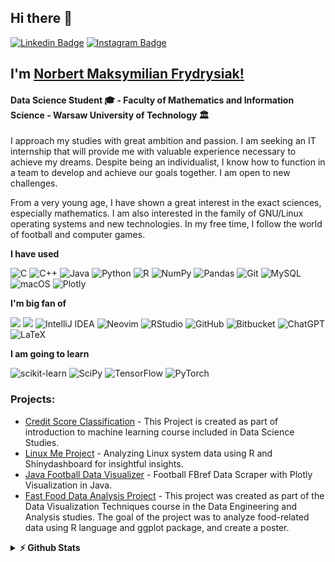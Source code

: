 ## Hi there 👋

[![Linkedin Badge](https://img.shields.io/badge/-LinkedIn-0e76a8?style=flat-square&logo=Linkedin&logoColor=white)](https://www.linkedin.com/in/norbert-frydrysiak-055a77219/)
[![Instagram Badge](https://img.shields.io/badge/-Instagram-e4405f?style=flat-square&logo=Instagram&logoColor=white)](https://www.instagram.com/fantasywfry/)

## I'm [Norbert Maksymilian Frydrysiak!](https://github.com/fantasy2fry)
#### Data Science Student 🎓 - Faculty of Mathematics and Information Science - Warsaw University of Technology 🏛

I approach my studies with great ambition and passion. I am seeking an IT internship that will provide me with valuable experience necessary to achieve my dreams. Despite being an individualist, I know how to function in a team to develop and achieve our goals together. I am open to new challenges.

From a very young age, I have shown a great interest in the exact sciences, especially mathematics. I am also interested in the family of GNU/Linux operating systems and new technologies. In my free time, I follow the world of football and computer games.


<!--https://github.com/Ileriayo/markdown-badges-->

**I have used**

![C](https://img.shields.io/badge/c-%2300599C.svg?style=for-the-badge&logo=c&logoColor=white)
![C++](https://img.shields.io/badge/c++-%2300599C.svg?style=for-the-badge&logo=c%2B%2B&logoColor=white)
![Java](https://img.shields.io/badge/java-%23ED8B00.svg?style=for-the-badge&logo=openjdk&logoColor=white)
![Python](https://img.shields.io/badge/python-3670A0?style=for-the-badge&logo=python&logoColor=ffdd54)
![R](https://img.shields.io/badge/r-%23276DC3.svg?style=for-the-badge&logo=r&logoColor=white)
![NumPy](https://img.shields.io/badge/numpy-%23013243.svg?style=for-the-badge&logo=numpy&logoColor=white)
![Pandas](https://img.shields.io/badge/pandas-%23150458.svg?style=for-the-badge&logo=pandas&logoColor=white)
![Git](https://img.shields.io/badge/git-%23F05033.svg?style=for-the-badge&logo=git&logoColor=white)
![MySQL](https://img.shields.io/badge/mysql-%2300f.svg?style=for-the-badge&logo=mysql&logoColor=white)
![macOS](https://img.shields.io/badge/mac%20os-000000?style=for-the-badge&logo=macos&logoColor=F0F0F0)
![Plotly](https://img.shields.io/badge/Plotly-%233F4F75.svg?style=for-the-badge&logo=plotly&logoColor=white)


**I'm big fan of**

![](https://img.shields.io/badge/Debian-A81D33?style=for-the-badge&logo=debian&logoColor=white)
![](https://img.shields.io/badge/Arch_Linux-1793D1?style=for-the-badge&logo=arch-linux&logoColor=white)
![IntelliJ IDEA](https://img.shields.io/badge/IntelliJIDEA-000000.svg?style=for-the-badge&logo=intellij-idea&logoColor=white)
![Neovim](https://img.shields.io/badge/NeoVim-%2357A143.svg?&style=for-the-badge&logo=neovim&logoColor=white)
![RStudio](https://img.shields.io/badge/RStudio-4285F4?style=for-the-badge&logo=rstudio&logoColor=white)
![GitHub](https://img.shields.io/badge/github-%23121011.svg?style=for-the-badge&logo=github&logoColor=white)
![Bitbucket](https://img.shields.io/badge/bitbucket-%230047B3.svg?style=for-the-badge&logo=bitbucket&logoColor=white)
![ChatGPT](https://img.shields.io/badge/chatGPT-74aa9c?style=for-the-badge&logo=openai&logoColor=white)
![LaTeX](https://img.shields.io/badge/latex-%23008080.svg?style=for-the-badge&logo=latex&logoColor=white)

**I am going to learn**

![scikit-learn](https://img.shields.io/badge/scikit--learn-%23F7931E.svg?style=for-the-badge&logo=scikit-learn&logoColor=white)
![SciPy](https://img.shields.io/badge/SciPy-%230C55A5.svg?style=for-the-badge&logo=scipy&logoColor=%white)
![TensorFlow](https://img.shields.io/badge/TensorFlow-%23FF6F00.svg?style=for-the-badge&logo=TensorFlow&logoColor=white)
![PyTorch](https://img.shields.io/badge/PyTorch-%23EE4C2C.svg?style=for-the-badge&logo=PyTorch&logoColor=white)

### Projects:
- [Credit Score Classification](https://github.com/fantasy2fry/credit-score-classification-ml) - This Project is created as part of introduction to machine learning course included in Data Science Studies.
- [Linux Me Project](https://github.com/fantasy2fry/linux_me_project) - Analyzing Linux system data using R and Shinydashboard for insightful insights.
- [Java Football Data Visualizer](https://github.com/fantasy2fry/java-football-fbref-data-visualizer) - Football FBref Data Scraper with Plotly Visualization in Java.
- [Fast Food Data Analysis Project](https://github.com/fantasy2fry/fast_food_data_analysis_project) - This project was created as part of the Data Visualization Techniques course in the Data Engineering and Analysis studies. The goal of the project was to analyze food-related data using R language and ggplot package, and create a poster.


<details>	
  <summary><b>⚡ Github Stats</b></summary>

  <br />
  <img height="180em" src="https://github-readme-stats.vercel.app/api?username=fantasy2fry&show_icons=true&hide_border=true&&count_private=true&include_all_commits=true" />
  <img height="180em" src="https://github-readme-stats.vercel.app/api/top-langs/?username=fantasy2fry&exclude_repo=KNN-Image-Classification&show_icons=true&hide_border=true&layout=compact&langs_count=8"/>
</details>


<!--
**fantasy2fry/fantasy2fry** is a ✨ _special_ ✨ repository because its `README.md` (this file) appears on your GitHub profile.

Here are some ideas to get you started:

- 🔭 I’m currently working on ...
- 🌱 I’m currently learning ...
- 👯 I’m looking to collaborate on ...
- 🤔 I’m looking for help with ...
- 💬 Ask me about ...
- 📫 How to reach me: ...
- 😄 Pronouns: ...
- ⚡ Fun fact: ...
-->
